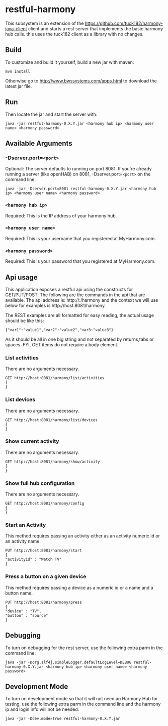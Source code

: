 # restful-harmony
Tbis subsystem is an extension of the https://github.com/tuck182/harmony-java-client client and starts a rest server that implements the basic harmony hub calls. this uses the tuck182 client as a library with no changes.  
## Build
To customize and build it yourself, build a new jar with maven:  
```
mvn install
```
Otherwise go to http://www.bwssystems.com/apps.html to download the latest jar file.  
## Run
Then locate the jar and start the server with:  
```
java -jar restful-harmony-0.X.Y.jar <harmony hub ip> <harmony user name> <harmony password>
```
## Available Arguments
### -Dserver.port=`<port>`
Optional: The server defaults to running on port 8081. If you're already running a server (like openHAB) on 8081, -Dserver.port=`<port>` on the command line.
```
java -jar -Dserver.port=8081 restful-harmony-0.X.Y.jar <harmony hub ip> <harmony user name> <harmony password>
```
### `<harmony hub ip>`
Required: This is the IP address of your harmony hub.
### `<harmony user name>`
Required: This is your username that you registered at MyHarmony.com.
### `<harmony password>`
Required: This is your password that you registered at MyHarmony.com.
## Api usage
This application exposes a restful api using the constructs for GET/PUT/POST. The following are the commands in the api that are available. The api address is: http://<ip address>:<port>/harmony and the context we will use below for examples is http://host:8081/harmony.

The REST examples are all formatted for easy reading, the actual usage should be like this:
```
{"var1":"value1","var2":"value2","var3:"value3"}
```
As it should be all in one big string and not separated by returns,tabs or spaces. FYI, GET items do not require a body element.
### List activities
There are no arguments necessary.
```
GET http://host:8081/harmony/list/activities
{
}
```
### List devices
There are no arguments necessary.
```
GET http://host:8081/harmony/list/devices
{
}
```
### Show current activity
There are no arguments necessary.
```
GET http://host:8081/harmony/show/activity
{
}
```
### Show full hub configuration
There are no arguments necessary.
```
GET http://host:8081/harmony/config
{
}
```
### Start an Activity
This method requires passing an activity either as an activity numeric id or an activity name.
```
PUT http://host:8081/harmony/start
{
"activityid" : "Watch TV"
}
```
### Press a button on a given device
This method requires passing a device as a numeric id or a name and a button name.
```
PUT http://host:8081/harmony/press
{
"device" : "TV",
"button" : "source"
}
```
## Debugging
To turn on debugging for the rest server, use the following extra parm in the command line:
```
java -jar -Dorg.slf4j.simpleLogger.defaultLogLevel=DEBUG restful-harmony-0.X.Y.jar <harmony hub ip> <harmony user name> <harmony password>
```
## Development Mode
To turn on development mode so that it will not need an Harmony Hub for testing, use the following extra parm in the command line and the harmony ip and login info will not be needed:
```
java -jar -Ddev.mode=true restful-harmony-0.X.Y.jar
```